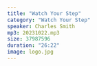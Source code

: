 ```yaml
---
title: "Watch Your Step"
category: "Watch Your Step"
speaker: Charles Smith
mp3: 20231022.mp3
size: 37987596
duration: "26:22"
image: logo.jpg
---
```

